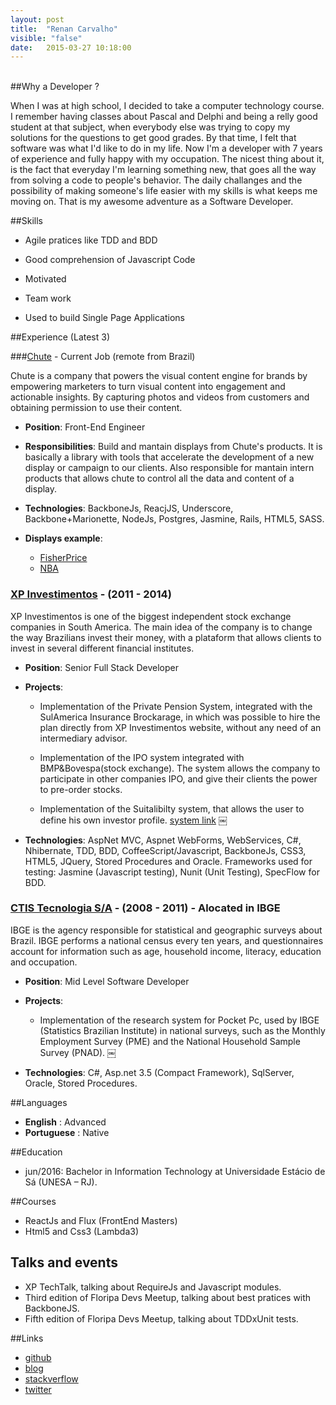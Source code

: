 ```yaml
---
layout: post
title:  "Renan Carvalho"
visible: "false"
date:   2015-03-27 10:18:00
---
```



<br>
##Why a Developer ?

When I was at high school, I decided to take a computer technology course. I remember having classes about Pascal and Delphi and being a relly good student at that subject, when everybody else was trying to copy my solutions for the questions to get good grades. By that time, I felt that software was what I'd like to do in my life.
Now I'm a developer with 7 years of experience and fully happy with my occupation. The nicest thing about it, is the fact that everyday I'm learning something new, that goes all the way from solving a code to people's behavior. The daily challanges and the possibility of making someone's life easier with my skills is what keeps me moving on. That is my awesome adventure as a Software Developer.

##Skills

* Agile pratices like TDD and BDD

* Good comprehension of Javascript Code
 
* Motivated

* Team work

* Used to build Single Page Applications  

##Experience (Latest 3)

###[Chute](http://www.getchute.com) - Current Job (remote from Brazil)

Chute is a company that powers the visual content engine for brands by empowering marketers to turn visual content into engagement and actionable insights. By capturing photos and videos from customers and obtaining permission to use their content.  

*	**Position**: Front-End Engineer


*	**Responsibilities**: Build and mantain displays from Chute's products. It is basically a library with tools that accelerate the development of a new display or campaign to our clients. Also responsible for mantain intern products that allows chute to control all the data and content of a display.
	
*	**Technologies**: BackboneJs, ReacjJS, Underscore, Backbone+Marionette, NodeJs, Postgres, Jasmine, Rails, HTML5, SASS.
	
*	**Displays example**:

	- 	[FisherPrice](http://www.fisher-price.com/en_US/baby/fpbaby/be-a-fpbaby/gallery/index.html)
	-	[NBA](http://www.nba.com/style)
	
	
### [XP Investimentos](http://www.xpi.com.br) - (2011 - 2014)

XP Investimentos is one of the biggest independent stock exchange companies in South America. The main idea of the company is to change the way Brazilians invest their money, with a plataform that allows clients to invest in several different financial institutes.

*	**Position**: Senior Full Stack Developer


*   **Projects**:
	-	Implementation of the Private Pension System, integrated with the SulAmerica Insurance Brockarage, in which was possible to hire the plan directly from XP Investimentos website, without any need of an intermediary advisor.
	
	- Implementation of the IPO system integrated with BMP&Bovespa(stock exchange). The system allows the company to participate in other companies IPO, and give their clients the power to pre-order stocks.
	
	- Implementation of the Suitalibilty system, that allows the user to define his own investor profile. [system link](http://www.xpi.com.br/como-comecar/descubra-o-seu-perfil-de-investidor.aspx)
￼
* **Technologies**: AspNet MVC, Aspnet WebForms, WebServices, C#, Nhibernate, TDD, BDD, CoffeeScript/Javascript, BackboneJs, CSS3, HTML5, JQuery, Stored Procedures and Oracle.
Frameworks used for testing: Jasmine (Javascript testing), Nunit (Unit Testing), SpecFlow for BDD.


### [CTIS Tecnologia S/A](http://www.ctis.com.br/br/) - (2008 - 2011)  - Alocated in IBGE

IBGE is the agency responsible for statistical and geographic surveys about Brazil. IBGE performs a national census every ten years, and questionnaires account for information such as age, household income, literacy, education and occupation.


*	**Position**: Mid Level Software Developer


*   **Projects**:
	-	Implementation of the research system for Pocket Pc, used by IBGE (Statistics Brazilian Institute) in national surveys, such as the Monthly Employment Survey (PME) and the National Household Sample Survey (PNAD).
	￼
* **Technologies**: C#, Asp.net 3.5 (Compact Framework), SqlServer, Oracle, Stored Procedures.


##Languages
- **English** : Advanced
- **Portuguese** : Native 


##Education

- jun/2016: Bachelor in Information Technology at Universidade Estácio de Sá (UNESA – RJ).


##Courses

- ReactJs and Flux (FrontEnd Masters)
- Html5 and Css3 (Lambda3)

## Talks and events
- XP TechTalk, talking about RequireJs and Javascript modules.
- Third edition of Floripa Devs Meetup, talking about best pratices with BackboneJS.
- Fifth edition of Floripa Devs Meetup, talking about TDDxUnit tests.

##Links
- [github](https://github.com/renancarvalho)
- [blog](http://www.rcarvalhojs.com)
- [stackverflow](http://stackoverflow.com/users/3200473/rcarvalho)
- [twitter](https://twitter.com/rcarvalhojs)


